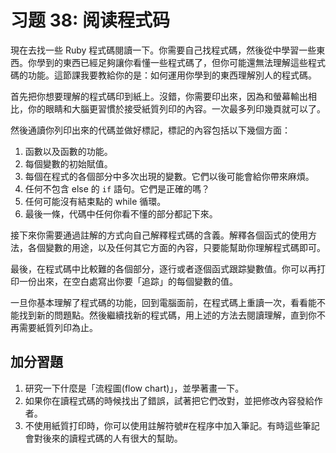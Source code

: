 # 习题 38: 阅读程式码

現在去找一些 Ruby 程式碼閱讀一下。你需要自己找程式碼，然後從中學習一些東西。你學到的東西已經足夠讓你看懂一些程式碼了，但你可能還無法理解這些程式碼的功能。這節課我要教給你的是：如何運用你學到的東西理解別人的程式碼。

首先把你想要理解的程式碼印到紙上。沒錯，你需要印出來，因為和螢幕輸出相比，你的眼睛和大腦更習慣於接受紙質列印的內容。一次最多列印幾頁就可以了。

然後通讀你列印出來的代碼並做好標記，標記的內容包括以下幾個方面：

1.  函數以及函數的功能。
2.  每個變數的初始賦值。
3.  每個在程式的各個部分中多次出現的變數。它們以後可能會給你帶來麻煩。
4.  任何不包含 else 的 `if` 語句。它們是正確的嗎？
5.  任何可能沒有結束點的 while 循環。
6.  最後一條，代碼中任何你看不懂的部分都記下來。

接下來你需要通過註解的方式向自己解釋程式碼的含義。解釋各個函式的使用方法，各個變數的用途，以及任何其它方面的內容，只要能幫助你理解程式碼即可。

最後，在程式碼中比較難的各個部分，逐行或者逐個函式跟踪變數值。你可以再打印一份出來，在空白處寫出你要「追踪」的每個變數的值。

一旦你基本理解了程式碼的功能，回到電腦面前，在程式碼上重讀一次，看看能不能找到新的問題點。然後繼續找新的程式碼，用上述的方法去閱讀理解，直到你不再需要紙質列印為止。

## 加分習題

1.  研究一下什麼是「流程圖(flow chart)」，並學著畫一下。
2.  如果你在讀程式碼的時候找出了錯誤，試著把它們改對，並把修改內容發給作者。
3.  不使用紙質打印時，你可以使用註解符號#在程序中加入筆記。有時這些筆記會對後來的讀程式碼的人有很大的幫助。